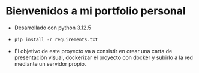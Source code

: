 # Bienvenidos a mi portfolio personal
- Desarrollado con python 3.12.5

-   ```python 
    pip install -r requirements.txt 
    ```
- El objetivo de este proyecto va a consistir en crear una carta de presentación visual, dockerizar el proyecto con docker y subirlo a la red mediante un servidor propio.
